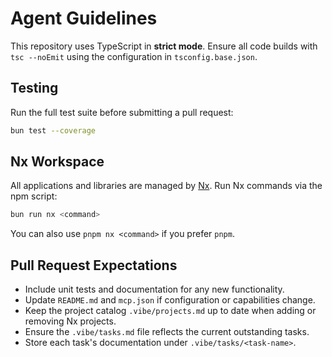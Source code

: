 # Agent Guidelines

This repository uses TypeScript in **strict mode**. Ensure all code builds with `tsc --noEmit` using the configuration in `tsconfig.base.json`.

## Testing

Run the full test suite before submitting a pull request:

```bash
bun test --coverage
```

## Nx Workspace

All applications and libraries are managed by [Nx](https://nx.dev). Run Nx commands via the npm script:

```bash
bun run nx <command>
```

You can also use `pnpm nx <command>` if you prefer `pnpm`.

## Pull Request Expectations

* Include unit tests and documentation for any new functionality.
* Update `README.md` and `mcp.json` if configuration or capabilities change.
* Keep the project catalog `.vibe/projects.md` up to date when adding or removing Nx projects.
* Ensure the `.vibe/tasks.md` file reflects the current outstanding tasks.
* Store each task's documentation under `.vibe/tasks/<task-name>`.

